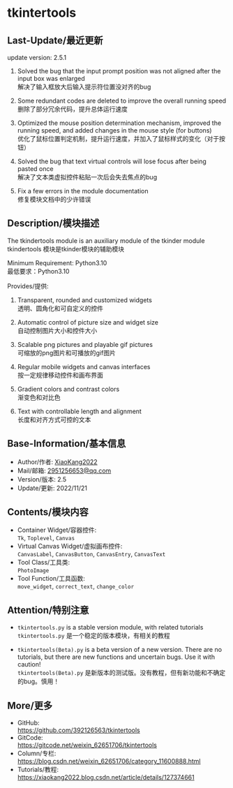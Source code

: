 **tkintertools**
================

Last-Update/最近更新
-------------------
update version: 2.5.1

1. Solved the bug that the input prompt position was not aligned after the input box was enlarged  
解决了输入框放大后输入提示符位置没对齐的bug

2. Some redundant codes are deleted to improve the overall running speed  
删除了部分冗余代码，提升总体运行速度

3. Optimized the mouse position determination mechanism, improved the running speed, and added changes in the mouse style (for buttons)  
优化了鼠标位置判定机制，提升运行速度，并加入了鼠标样式的变化（对于按钮）

4. Solved the bug that text virtual controls will lose focus after being pasted once  
解决了文本类虚拟控件粘贴一次后会失去焦点的bug

5. Fix a few errors in the module documentation  
修复模块文档中的少许错误

Description/模块描述
-------------------
The tkindertools module is an auxiliary module of the tkinder module  
tkindertools 模块是tkinder模块的辅助模块

Minimum Requirement: Python3.10  
最低要求：Python3.10

Provides/提供:
1. Transparent, rounded and customized widgets  
透明、圆角化和可自定义的控件

2. Automatic control of picture size and widget size  
自动控制图片大小和控件大小

3. Scalable png pictures and playable gif pictures  
可缩放的png图片和可播放的gif图片

4. Regular mobile widgets and canvas interfaces  
按一定规律移动控件和画布界面

5. Gradient colors and contrast colors  
渐变色和对比色

6. Text with controllable length and alignment  
长度和对齐方式可控的文本

Base-Information/基本信息
------------------------
* Author/作者: [XiaoKang2022](https://xiaokang2022.blog.csdn.net/)
* Mail/邮箱: 2951256653@qq.com
* Version/版本: 2.5
* Update/更新: 2022/11/21

Contents/模块内容
----------------
* Container Widget/容器控件:  
`Tk`, `Toplevel`, `Canvas`
* Virtual Canvas Widget/虚拟画布控件:  
`CanvasLabel`, `CanvasButton`, `CanvasEntry`, `CanvasText`
* Tool Class/工具类:  
`PhotoImage`
* Tool Function/工具函数:  
`move_widget`, `correct_text`, `change_color`

Attention/特别注意
-----------------
* `tkintertools.py` is a stable version module, with related tutorials  
`tkintertools.py` 是一个稳定的版本模块，有相关的教程

* `tkintertools(Beta).py` is a beta version of a new version. There are no tutorials, but there are new functions and uncertain bugs. Use it with caution!  
`tkintertools(Beta).py` 是新版本的测试版。没有教程，但有新功能和不确定的bug。慎用！

More/更多
--------
* GitHub:  
https://github.com/392126563/tkintertools
* GitCode:  
https://gitcode.net/weixin_62651706/tkintertools
* Column/专栏:  
https://blog.csdn.net/weixin_62651706/category_11600888.html
* Tutorials/教程:  
https://xiaokang2022.blog.csdn.net/article/details/127374661
